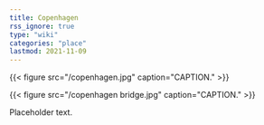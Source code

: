```yaml
---
title: Copenhagen
rss_ignore: true
type: "wiki"
categories: "place"
lastmod: 2021-11-09
---
```


{{< figure src="/copenhagen.jpg" caption="CAPTION." >}}

{{< figure src="/copenhagen bridge.jpg" caption="CAPTION." >}}

Placeholder text.